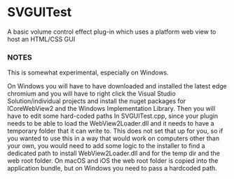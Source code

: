 # SVGUITest
A basic volume control effect plug-in which uses a platform web view to host an HTML/CSS GUI

### NOTES

This is somewhat experimental, especially on Windows.

On Windows you will have to have downloaded and installed the latest edge chromium and you will have to right click the Visual Studio Solution/individual projects and install the nuget packages for ICoreWebView2 and the Windows Implementation Library. Then you will have to edit some hard-coded paths In SVGUITest.cpp, since your plugin needs to be able to load the WebView2Loader.dll and it needs to have a temporary folder that it can write to. This does not set that up for you, so if you wanted to use this in a way that would work on computers other than your own, you would need to add some logic to the installer to find a dedicated path to install WebView2Loader.dll and for the temp dir and the web root folder. On macOS and iOS the web root folder is copied into the application bundle, but on Windows you need to pass a hardcoded path.
